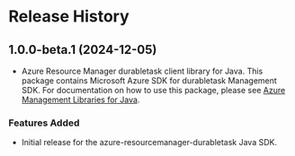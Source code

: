 # Release History

## 1.0.0-beta.1 (2024-12-05)

- Azure Resource Manager durabletask client library for Java. This package contains Microsoft Azure SDK for durabletask Management SDK. For documentation on how to use this package, please see [Azure Management Libraries for Java](https://aka.ms/azsdk/java/mgmt).

### Features Added

- Initial release for the azure-resourcemanager-durabletask Java SDK.
